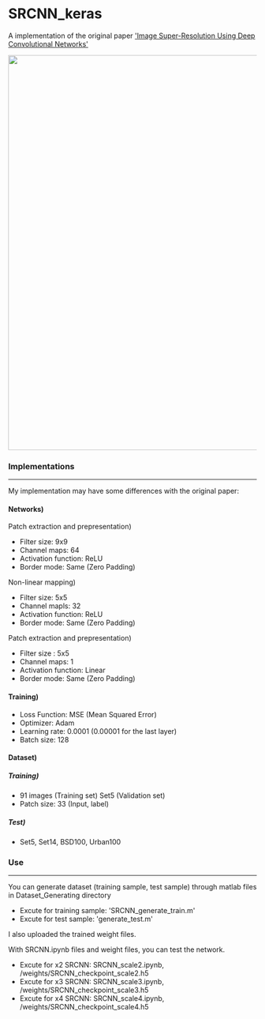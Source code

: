 # SRCNN_keras


A implementation of the original paper ['Image Super-Resolution Using Deep Convolutional Networks'](https://arxiv.org/abs/1501.00092)



<center><img width = "800" src="https://user-images.githubusercontent.com/58276840/94503875-77722b00-0242-11eb-85f8-93e7cb0fdd11.png"></center>





### Implementations
-------------------------------------------------------
My implementation may have some differences with the original paper:


#### Networks)

Patch extraction and prepresentation)
- Filter size: 9x9
- Channel maps: 64
- Activation function: ReLU
- Border mode: Same (Zero Padding)

Non-linear mapping)
- Filter size: 5x5
- Channel mapls: 32
- Activation function: ReLU
- Border mode: Same (Zero Padding)

Patch extraction and prepresentation)
- Filter size : 5x5
- Channel maps: 1
- Activation function: Linear
- Border mode: Same (Zero Padding)


#### Training)

- Loss Function: MSE (Mean Squared Error)
- Optimizer: Adam
- Learning rate: 0.0001 (0.00001 for the last layer)
- Batch size: 128


#### Dataset)

##### Training)
- 91 images (Training set) Set5 (Validation set)
- Patch size: 33 (Input, label)

##### Test)
- Set5, Set14, BSD100, Urban100


### Use
-------------------------------------------------------

You can generate dataset (training sample, test sample) through matlab files in Dataset_Generating directory
- Excute for training sample: 'SRCNN_generate_train.m'
- Excute for test sample: 'generate_test.m'


I also uploaded the trained weight files.

With SRCNN.ipynb files and weight files, you can test the network.
- Excute for x2 SRCNN: SRCNN_scale2.ipynb, /weights/SRCNN_checkpoint_scale2.h5
- Excute for x3 SRCNN: SRCNN_scale3.ipynb, /weights/SRCNN_checkpoint_scale3.h5
- Excute for x4 SRCNN: SRCNN_scale4.ipynb, /weights/SRCNN_checkpoint_scale4.h5
